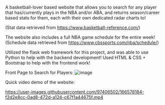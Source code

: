 A basketball-lover based website that allows you to search for any player that has/currently plays in the NBA and/or ABA, and returns season/career based stats for them, each with their own dedicated radar charts to! 

(Stat data retrieved from https://www.basketball-reference.com/)


The website also includes a full NBA game schedule for the entire week!
(Schedule data retrieved from https://www.cbssports.com/nba/schedule/)

Utilized the flask web framework for this project, and was able to use Python to help with the backend development!
Used HTML & CSS + Bootstrap to help with the frontend work!

Front Page to Search for Players:
![image](https://user-images.githubusercontent.com/97406502/166578557-f2cd1cbe-bedf-413d-a60a-f2bc6659da57.png)




Quick video demo of the website: 

https://user-images.githubusercontent.com/97406502/166578184-f2d2e8cc-0ad8-472d-a124-c67f1a44675f.mp4

